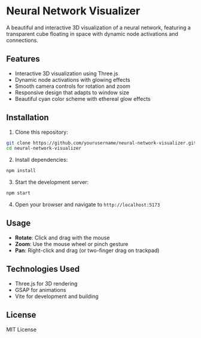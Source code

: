 # Neural Network Visualizer

A beautiful and interactive 3D visualization of a neural network, featuring a transparent cube floating in space with dynamic node activations and connections.

## Features

- Interactive 3D visualization using Three.js
- Dynamic node activations with glowing effects
- Smooth camera controls for rotation and zoom
- Responsive design that adapts to window size
- Beautiful cyan color scheme with ethereal glow effects

## Installation

1. Clone this repository:
```bash
git clone https://github.com/yourusername/neural-network-visualizer.git
cd neural-network-visualizer
```

2. Install dependencies:
```bash
npm install
```

3. Start the development server:
```bash
npm start
```

4. Open your browser and navigate to `http://localhost:5173`

## Usage

- **Rotate**: Click and drag with the mouse
- **Zoom**: Use the mouse wheel or pinch gesture
- **Pan**: Right-click and drag (or two-finger drag on trackpad)

## Technologies Used

- Three.js for 3D rendering
- GSAP for animations
- Vite for development and building

## License

MIT License 